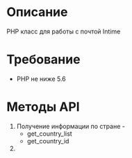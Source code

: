# Описание

PHP класс для работы с почтой Intime

# Требование

* PHP не ниже 5.6

# Методы API

1. Получение информации по стране - 
	* get_country_list
	* get_country_id
2. 